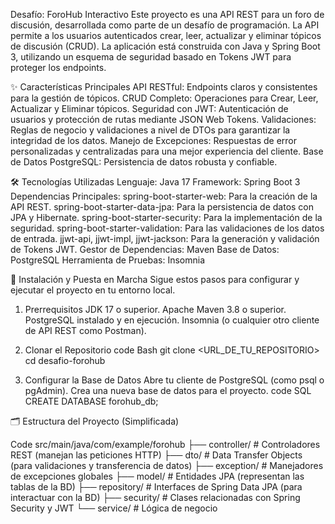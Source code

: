 Desafío: ForoHub Interactivo
Este proyecto es una API REST para un foro de discusión, desarrollada como parte de un desafío de programación. La API permite a los usuarios autenticados crear, leer, actualizar y eliminar tópicos de discusión (CRUD).
La aplicación está construida con Java y Spring Boot 3, utilizando un esquema de seguridad basado en Tokens JWT para proteger los endpoints.

✨ Características Principales
API RESTful: Endpoints claros y consistentes para la gestión de tópicos.
CRUD Completo: Operaciones para Crear, Leer, Actualizar y Eliminar tópicos.
Seguridad con JWT: Autenticación de usuarios y protección de rutas mediante JSON Web Tokens.
Validaciones: Reglas de negocio y validaciones a nivel de DTOs para garantizar la integridad de los datos.
Manejo de Excepciones: Respuestas de error personalizadas y centralizadas para una mejor experiencia del cliente.
Base de Datos PostgreSQL: Persistencia de datos robusta y confiable.

🛠️ Tecnologías Utilizadas
Lenguaje: Java 17
Framework: Spring Boot 3
Dependencias Principales:
spring-boot-starter-web: Para la creación de la API REST.
spring-boot-starter-data-jpa: Para la persistencia de datos con JPA y Hibernate.
spring-boot-starter-security: Para la implementación de la seguridad.
spring-boot-starter-validation: Para las validaciones de los datos de entrada.
jjwt-api, jjwt-impl, jjwt-jackson: Para la generación y validación de Tokens JWT.
Gestor de Dependencias: Maven
Base de Datos: PostgreSQL
Herramienta de Pruebas: Insomnia

🚀 Instalación y Puesta en Marcha
Sigue estos pasos para configurar y ejecutar el proyecto en tu entorno local.
1. Prerrequisitos
JDK 17 o superior.
Apache Maven 3.8 o superior.
PostgreSQL instalado y en ejecución.
Insomnia (o cualquier otro cliente de API REST como Postman).

2. Clonar el Repositorio
code
Bash
git clone <URL_DE_TU_REPOSITORIO>
cd desafio-forohub

3. Configurar la Base de Datos
Abre tu cliente de PostgreSQL (como psql o pgAdmin).
Crea una nueva base de datos para el proyecto.
code
SQL
CREATE DATABASE forohub_db;



🗂️ Estructura del Proyecto (Simplificada)


Code
src/main/java/com/example/forohub
├── controller/       # Controladores REST (manejan las peticiones HTTP)
├── dto/              # Data Transfer Objects (para validaciones y transferencia de datos)
├── exception/        # Manejadores de excepciones globales
├── model/            # Entidades JPA (representan las tablas de la BD)
├── repository/       # Interfaces de Spring Data JPA (para interactuar con la BD)
├── security/         # Clases relacionadas con Spring Security y JWT
└── service/          # Lógica de negocio










